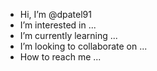 -  Hi, I’m @dpatel91
- I’m interested in ...
-  I’m currently learning ...
- I’m looking to collaborate on ...
- How to reach me ...

<!---
dpatel91/dpatel91 is a ✨ special ✨ repository because its `README.md` (this file) appears on your GitHub profile.
You can click the Preview link to take a look at your changes.
--->
